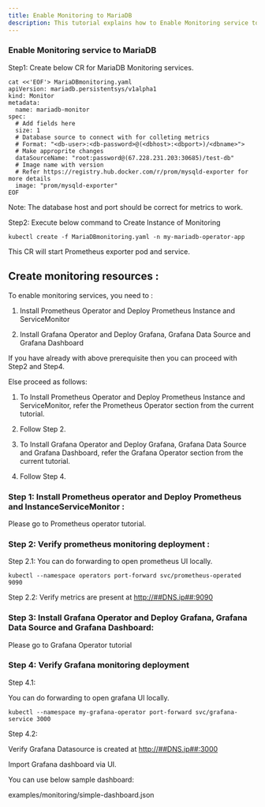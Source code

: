 ```yaml
---
title: Enable Monitoring to MariaDB
description: This tutorial explains how to Enable Monitoring service to MariaDB
---
```


### Enable Monitoring service to MariaDB 

Step1: Create below CR for MariaDB Monitoring services.

```execute
cat <<'EOF'> MariaDBmonitoring.yaml
apiVersion: mariadb.persistentsys/v1alpha1
kind: Monitor
metadata:
  name: mariadb-monitor
spec:
  # Add fields here
  size: 1
  # Database source to connect with for colleting metrics
  # Format: "<db-user>:<db-password>@(<dbhost>:<dbport>)/<dbname>">
  # Make approprite changes 
  dataSourceName: "root:password@(67.228.231.203:30685)/test-db"
  # Image name with version
  # Refer https://registry.hub.docker.com/r/prom/mysqld-exporter for more details
  image: "prom/mysqld-exporter"
EOF
```

Note: The database host and port should be correct for metrics to work.


Step2: Execute below command to Create Instance of Monitoring 

```execute
kubectl create -f MariaDBmonitoring.yaml -n my-mariadb-operator-app
```

This CR will start Prometheus exporter pod and service. 



## Create monitoring resources :

To enable monitoring services, you need to :

1. Install Prometheus Operator and Deploy Prometheus Instance and ServiceMonitor 

2. Install Grafana Operator and Deploy Grafana, Grafana Data Source and Grafana Dashboard

If you have already with above prerequisite then you can proceed with Step2 and Step4.

Else proceed as follows: 

1. To Install Prometheus Operator and Deploy Prometheus Instance and ServiceMonitor, refer the Prometheus Operator section from the current tutorial.

2. Follow Step 2.

3. To Install Grafana Operator and Deploy Grafana, Grafana Data Source and Grafana Dashboard, refer the Grafana Operator section from the current tutorial.

4. Follow Step 4.


### Step 1: Install Prometheus operator and Deploy Prometheus and InstanceServiceMonitor :
 
 Please go to Prometheus operator tutorial.


### Step 2: Verify prometheus monitoring deployment :

Step 2.1: You can do forwarding to open prometheus UI locally.

```execute
kubectl --namespace operators port-forward svc/prometheus-operated 9090
```

Step 2.2: Verify metrics are present at [http://##DNS.ip##:9090](http://##DNS.ip##:9090/)



### Step 3: Install Grafana Operator and Deploy Grafana, Grafana Data Source and Grafana Dashboard: 

Please go to Grafana Operator tutorial 



### Step 4: Verify Grafana monitoring deployment

Step 4.1:

You can do forwarding to open grafana UI locally.

```execute
kubectl --namespace my-grafana-operator port-forward svc/grafana-service 3000
```

Step 4.2:

Verify Grafana Datasource is created at [http://##DNS.ip##:3000](http://##DNS.ip##:3000/)

Import Grafana dashboard via UI. 

You can use below sample dashboard:

examples/monitoring/simple-dashboard.json




